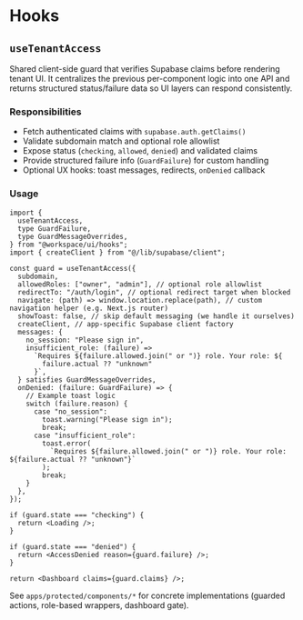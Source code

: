 <!-- packages/ui/src/hooks/README.md -->
# Hooks

## `useTenantAccess`

Shared client-side guard that verifies Supabase claims before rendering tenant UI.
It centralizes the previous per-component logic into one API and returns structured
status/failure data so UI layers can respond consistently.

### Responsibilities

- Fetch authenticated claims with `supabase.auth.getClaims()`
- Validate subdomain match and optional role allowlist
- Expose status (`checking`, `allowed`, `denied`) and validated claims
- Provide structured failure info (`GuardFailure`) for custom handling
- Optional UX hooks: toast messages, redirects, `onDenied` callback

### Usage

```tsx
import {
  useTenantAccess,
  type GuardFailure,
  type GuardMessageOverrides,
} from "@workspace/ui/hooks";
import { createClient } from "@/lib/supabase/client";

const guard = useTenantAccess({
  subdomain,
  allowedRoles: ["owner", "admin"], // optional role allowlist
  redirectTo: "/auth/login", // optional redirect target when blocked
  navigate: (path) => window.location.replace(path), // custom navigation helper (e.g. Next.js router)
  showToast: false, // skip default messaging (we handle it ourselves)
  createClient, // app-specific Supabase client factory
  messages: {
    no_session: "Please sign in",
    insufficient_role: (failure) =>
      `Requires ${failure.allowed.join(" or ")} role. Your role: ${
        failure.actual ?? "unknown"
      }`,
  } satisfies GuardMessageOverrides,
  onDenied: (failure: GuardFailure) => {
    // Example toast logic
    switch (failure.reason) {
      case "no_session":
        toast.warning("Please sign in");
        break;
      case "insufficient_role":
        toast.error(
          `Requires ${failure.allowed.join(" or ")} role. Your role: ${failure.actual ?? "unknown"}`
        );
        break;
    }
  },
});

if (guard.state === "checking") {
  return <Loading />;
}

if (guard.state === "denied") {
  return <AccessDenied reason={guard.failure} />;
}

return <Dashboard claims={guard.claims} />;
```

See `apps/protected/components/*` for concrete implementations (guarded actions, role-based wrappers, dashboard gate).
